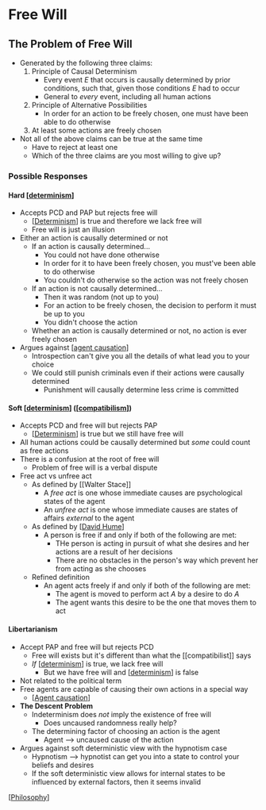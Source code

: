 # Free Will

## The Problem of Free Will

- Generated by the following three claims:
  1. Principle of Causal Determinism
     - Every event $E$ that occurs is causally determined by prior conditions, such that, given those conditions $E$ had to occur
     - General to *every* event, including all human actions
  2. Principle of Alternative Possibilities
     - In order for an action to be freely chosen, one must have been able to do otherwise
  3. At least some actions are freely chosen
- Not all of the above claims can be true at the same time
  - Have to reject at least one
  - Which of the three claims are you most willing to give up?

### Possible Responses

#### Hard [[determinism]]

- Accepts PCD and PAP but rejects free will
  - [[Determinism]] is true and therefore we lack free will
  - Free will is just an illusion
- Either an action is causally determined or not
  - If an action is causally determined...
    - You could not have done otherwise
    - In order for it to have been freely chosen, you must've been able to do otherwise
    - You couldn't do otherwise so the action was not freely chosen
  - If an action is not causally determined...
    - Then it was random (not up to you)
    - For an action to be freely chosen, the decision to perform it must be up to you
    - You didn't choose the action
  - Whether an action is causally determined or not, no action is ever freely chosen
- Argues against [[agent causation]]
  - Introspection can't give you all the details of what lead you to your choice
  - We could still punish criminals even if their actions were causally determined
    - Punishment will causally determine less crime is committed

#### Soft [[determinism]] ([[compatibilism]])

- Accepts PCD and free will but rejects PAP
  - [[Determinism]] is true but we still have free will
- All human actions could be causally determined but *some* could count as free actions
- There is a confusion at the root of free will
  - Problem of free will is a verbal dispute
- Free act vs unfree act
  - As defined by [[Walter Stace]]
    - A *free act* is one whose immediate causes are psychological states of the agent
    - An *unfree act* is one whose immediate causes are states of affairs *external* to the agent
  - As defined by [[David Hume]]
    - A person is free if and only if both of the following are met:
      - THe person is acting in pursuit of what she desires and her actions are a result of her decisions
      - There are no obstacles in the person's way which prevent her from acting as she chooses
  - Refined definition
    - An agent acts freely if and only if both of the following are met:
      - The agent is moved to perform act $A$ by a desire to do $A$
      - The agent wants this desire to be the one that moves them to act

#### Libertarianism

- Accept PAP and free will but rejects PCD
  - Free will exists but it's different than what the [[compatibilist]] says
  - *If* [[determinism]] is true, we lack free will
    - But we have free will and [[determinism]] is false
- Not related to the political term
- Free agents are capable of causing their own actions in a special way
  - [[Agent causation]]
- **The Descent Problem**
  - Indeterminism does *not* imply the existence of free will
    - Does uncaused randomness really help?
  - The determining factor of choosing an action is the agent
    - Agent --> uncaused cause of the action
- Argues against soft deterministic view with the hypnotism case
  - Hypnotism --> hypnotist can get you into a state to control your beliefs and desires
  - If the soft deterministic view allows for internal states to be influenced by external factors, then it seems invalid

[[Philosophy]]

[//begin]: # "Autogenerated link references for markdown compatibility"
[determinism]: determinism "Determinism"
[Determinism]: determinism "Determinism"
[agent causation]: agent-causation "Agent Causation"
[compatibilism]: compatibilism "Compatibilism"
[David Hume]: david-hume "David Hume"
[Agent causation]: agent-causation "Agent Causation"
[Philosophy]: philosophy "Philosophy"
[//end]: # "Autogenerated link references"